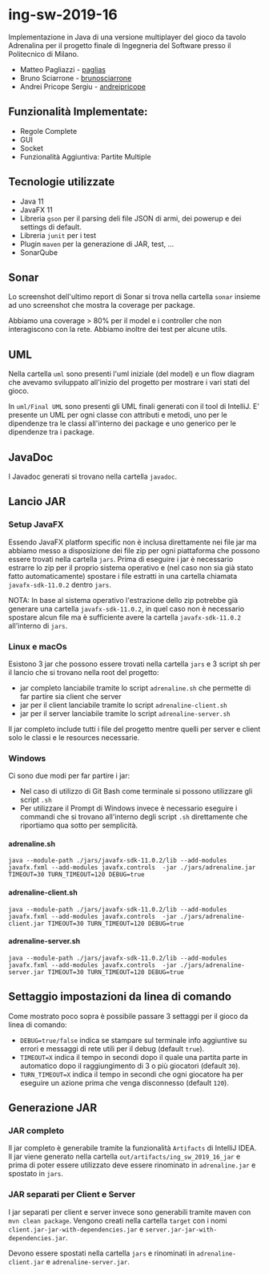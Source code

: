 # ing-sw-2019-16

Implementazione in Java di una versione multiplayer del gioco da tavolo Adrenalina per il progetto finale di Ingegneria del Software presso il Politecnico di Milano.

- Matteo Pagliazzi - [paglias](https://github.com/paglias)
- Bruno Sciarrone - [brunosciarrone](https://github.com/brunosciarrone)
- Andrei Pricope Sergiu - [andreipricope](https://github.com/andreipricope)

## Funzionalità Implementate:

- Regole Complete 
- GUI 
- Socket 
- Funzionalità Aggiuntiva: Partite Multiple

## Tecnologie utilizzate

- Java 11
- JavaFX 11
- Libreria `gson` per il parsing deli file JSON di armi, dei powerup e dei settings di default.
- Libreria `junit` per i test
- Plugin `maven` per la generazione di JAR, test, ...
- SonarQube

## Sonar

Lo screenshot dell'ultimo report di Sonar si trova nella cartella `sonar` insieme ad
uno screenshot che mostra la coverage per package.

Abbiamo una coverage > 80% per il model e i controller che non interagiscono con
la rete. Abbiamo inoltre dei test per alcune utils.

## UML

Nella cartella `uml` sono presenti l'uml iniziale (del model) e un flow diagram che avevamo sviluppato all'inizio
del progetto per mostrare i vari stati del gioco.

In `uml/Final UML` sono presenti gli UML finali generati con il tool di IntelliJ. E' presente un UML per ogni classe
con attributi e metodi, uno per le dipendenze tra le classi all'interno dei package e uno generico
per le dipendenze tra i package.

## JavaDoc

I Javadoc generati si trovano nella cartella `javadoc`.

## Lancio JAR

### Setup JavaFX

Essendo JavaFX platform specific non è inclusa direttamente nei file jar ma abbiamo
messo a disposizione dei file zip per ogni piattaforma che possono essere trovati
nella cartella `jars`. Prima di eseguire i jar è necessario estrarre lo zip per
il proprio sistema operativo e (nel caso non sia già stato fatto automaticamente) spostare
i file estratti in una cartella chiamata `javafx-sdk-11.0.2` dentro `jars`.

NOTA: In base al sistema operativo l'estrazione dello zip potrebbe già
generare una cartella `javafx-sdk-11.0.2`, in quel caso non è necessario
spostare alcun file ma è sufficiente avere la cartella `javafx-sdk-11.0.2` all'interno di `jars`.

### Linux e macOs

Esistono 3 jar che possono essere trovati nella cartella `jars` e 3 script sh
per il lancio che si trovano nella root del progetto:

- jar completo lanciabile tramite lo script `adrenaline.sh` 
che permette di far partire sia client che server
- jar per il client lanciabile tramite lo script `adrenaline-client.sh`
- jar per il server lanciabile tramite lo script `adrenaline-server.sh`

Il jar completo include tutti i file del progetto mentre quelli per server e client solo
le classi e le resources necessarie.

### Windows

Ci sono due modi per far partire i jar: 

- Nel caso di utilizzo di Git Bash come terminale si possono utilizzare gli script `.sh`
- Per utilizzare il Prompt di Windows invece è necessario eseguire i commandi che si trovano
all'interno degli script `.sh` direttamente che riportiamo qua sotto per semplicità.

#### adrenaline.sh

`java --module-path ./jars/javafx-sdk-11.0.2/lib --add-modules javafx.fxml --add-modules javafx.controls  -jar ./jars/adrenaline.jar TIMEOUT=30 TURN_TIMEOUT=120 DEBUG=true`

#### adrenaline-client.sh

`java --module-path ./jars/javafx-sdk-11.0.2/lib --add-modules javafx.fxml --add-modules javafx.controls  -jar ./jars/adrenaline-client.jar TIMEOUT=30 TURN_TIMEOUT=120 DEBUG=true`

#### adrenaline-server.sh

`java --module-path ./jars/javafx-sdk-11.0.2/lib --add-modules javafx.fxml --add-modules javafx.controls  -jar ./jars/adrenaline-server.jar TIMEOUT=30 TURN_TIMEOUT=120 DEBUG=true`

## Settaggio impostazioni da linea di comando

Come mostrato poco sopra è possibile passare 3 settaggi per il gioco da linea di comando:

- `DEBUG=true/false` indica se stampare sul terminale info aggiuntive su errori e messaggi di rete utili per il debug (default `true`).
- `TIMEOUT=X` indica il tempo in secondi dopo il quale una partita parte in automatico dopo il raggiungimento di 3 o più giocatori (default `30`).
- `TURN_TIMEOUT=X` indica il tempo in secondi che ogni giocatore ha per eseguire un azione prima che venga disconnesso (default `120`).

## Generazione JAR

### JAR completo

Il jar completo è generabile tramite la funzionalità `Artifacts` di IntelliJ IDEA. 
Il jar viene generato nella cartella `out/artifacts/ing_sw_2019_16_jar` 
e prima di poter essere utilizzato deve essere rinominato in `adrenaline.jar` e spostato in `jars`.

### JAR separati per Client e Server

I jar separati per client e server invece sono generabili tramite maven con `mvn clean package`. 
Vengono creati nella cartella `target` con i nomi `client.jar-jar-with-dependencies.jar` e `server.jar-jar-with-dependencies.jar`.

Devono essere spostati nella cartella `jars` e rinominati in `adrenaline-client.jar` e `adrenaline-server.jar`.
